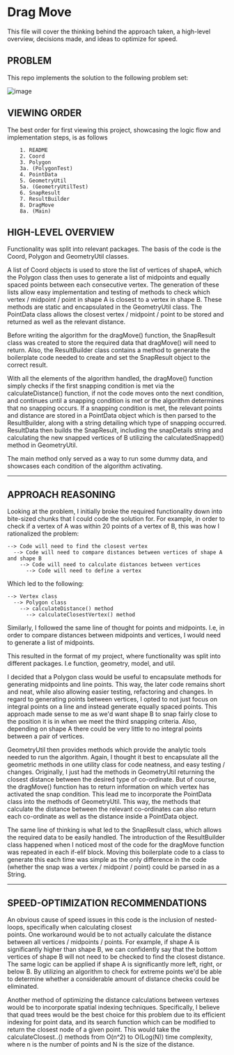 # Drag Move

This file will cover the thinking behind the approach taken, a high-level overview, decisions made,
and ideas to optimize for speed.

## PROBLEM
This repo implements the solution to the following problem set:

![image](https://github.com/user-attachments/assets/4b00d8f9-66a3-49f9-969c-4d198b7cdb6e)

## VIEWING ORDER 

The best order for first viewing this project, showcasing the logic flow and implementation steps, is as follows 

        1. README
        2. Coord
        3. Polygon
        3a. (PolygonTest)
        4. PointData 
        5. GeometryUtil 
        5a. (GeometryUtilTest)
        6. SnapResult
        7. ResultBuilder
        8. DragMove
        8a. (Main)




## HIGH-LEVEL OVERVIEW

Functionality was split into relevant packages. The basis of the code is the Coord, Polygon and GeometryUtil classes.

A list of Coord objects is used to store the list of vertices of shapeA, which the Polygon class then uses to generate
a list of midpoints and equally spaced points between each consecutive vertex. The generation of these lists allow
easy implementation and testing of methods to check which vertex / midpoint / point in shape A is closest to a vertex
in shape B. These methods are static and encapsulated in the GeometryUtil class. The PointData class allows the closest
vertex / midpoint / point to be stored and returned as well as the relevant distance.

Before writing the algorithm for the dragMove() function, the SnapResult class was created to store the required data
that dragMove() will need to return. Also, the ResultBuilder class contains a method to generate the boilerplate code
needed to create and set the SnapResult object to the correct result.

With all the elements of the algorithm handled, the dragMove() function simply checks if the first snapping condition is
met via the calculateDistance() function, if not the code moves onto the next condition, and continues until a snapping
condition is met or the algorithm determines that no snapping occurs. If a snapping condition is met, the relevant points
and distance are stored in a PointData object which is then parsed to the ResultBuilder, along with a string detailing 
which type of snapping occurred. ResultData then builds the SnapResult, including the snapDetails string and calculating 
the new snapped vertices of B utilizing the calculatedSnapped() method in GeometryUtil.

The main method only served as a way to run some dummy data, and showcases each condition of the algorithm activating.
*********************************************************************************************************

## APPROACH REASONING

Looking at the problem, I initially broke the required functionality down into bite-sized chunks that I could code
the solution for. For example, in order to check if a vertex of A was within 20 points of a vertex of B, this was how
I rationalized the problem:

    --> Code will need to find the closest vertex
      --> Code will need to compare distances between vertices of shape A and shape B
        --> Code will need to calculate distances between vertices
          --> Code will need to define a vertex

Which led to the following:

    --> Vertex class
      --> Polygon class
        --> calculateDistance() method 
          --> calculateClosestVertex() method

Similarly, I followed the same line of thought for points and midpoints. I.e, in order to compare distances between
midpoints and vertices, I would need to generate a list of midpoints.

This resulted in the format of my project, where functionality was split into different packages. I.e function,
geometry, model, and util.

I decided that a Polygon class would be useful to encapsulate methods for generating midpoints and line points. This way,
the later code remains short and neat, while also allowing easier testing, refactoring and changes. In regard to 
generating points between vertices, I opted to not just focus on integral points on a line and instead generate equally
spaced points. This approach made sense to me as we'd want shape B to snap fairly close to the position it is in when 
we meet the third snapping criteria. Also, depending on shape A there could be very little to no integral points 
between a pair of vertices.

GeometryUtil then provides methods which provide the analytic tools needed to run the algorithm. Again, I thought it best
to encapsulate all the geometric methods in one utility class for code neatness, and easy testing / changes. Originally,
I just had the methods in GeometryUtil returning the closest distance between the desired type of co-ordinate. But of
course, the dragMove() function has to return information on which vertex has activated the snap condition. This lead me
to incorporate the PointData class into the methods of GeometryUtil. This way, the methods that calculate the distance
between the relevant co-ordinates can also return each co-ordinate as well as the distance inside a PointData object.

The same line of thinking is what led to the SnapResult class, which allows the required data to be easily handled.
The introduction of the ResultBuilder class happened when I noticed most of the code for the dragMove function was 
repeated in each if-elif block. Moving this boilerplate code to a class to generate this each time was simple as the 
only difference in the code (whether the snap was a vertex / midpoint / point) could be parsed in as a String.

*********************************************************************************************************
## SPEED-OPTIMIZATION RECOMMENDATIONS

An obvious cause of speed issues in this code is the inclusion of nested-loops, specifically when calculating closest  
points. One workaround would be to not actually calculate the distance between all vertices / midpoints 
/ points. For example, if shape A is significantly higher than shape B, we can confidently say that the bottom vertices 
of shape B will not need to be checked to find the closest distance. The same logic can be applied if shape A is 
significantly more left, right, or below B. By utilizing an algorithm to check for extreme points we'd be able to 
determine whether a considerable amount of distance checks could be eliminated. 

Another method of optimizing the distance calculations between vertexes would be to incorporate spatial indexing techniques.
Specifically, I believe that quad trees would be the best choice for this problem due to its efficient indexing for 
point data, and its search function which can be modified to return the closest node of a given point. This would 
take the calculateClosest..() methods from O(n^2) to O(Log(N)) time complexity, where n is the number of points and 
N is the size of the distance. 
   

